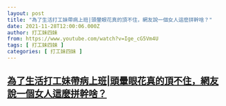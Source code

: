 ```yaml
---
layout: post
title: "為了生活打工妹帶病上班|頭暈眼花真的頂不住，網友說一個女人這麼拼幹啥？"
date: 2021-11-28T12:00:06.000Z
author: 打工妹四妹
from: https://www.youtube.com/watch?v=Ige_cG5Vm4U
tags: [ 打工妹四妹 ]
categories: [ 打工妹四妹 ]
---
```

<!--1638100806000-->
[為了生活打工妹帶病上班|頭暈眼花真的頂不住，網友說一個女人這麼拼幹啥？](https://www.youtube.com/watch?v=Ige_cG5Vm4U)
------

<div>

</div>
